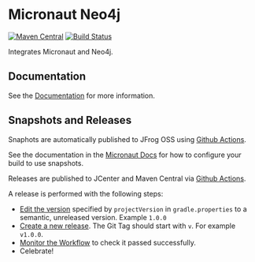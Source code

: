 # Micronaut Neo4j

[![Maven Central](https://img.shields.io/maven-central/v/io.micronaut.configuration/micronaut-neo4j-bolt.svg?label=Maven%20Central)](https://search.maven.org/search?q=g:%22io.micronaut.configuration%22%20AND%20a:%22micronaut-neo4j-bolt%22)
[![Build Status](https://github.com/micronaut-projects/micronaut-neo4j/workflows/Java%20CI/badge.svg)](https://github.com/micronaut-projects/micronaut-neo4j/actions)

Integrates Micronaut and Neo4j.

## Documentation

See the [Documentation](https://micronaut-projects.github.io/micronaut-neo4j/latest/guide) for more information.

## Snapshots and Releases

Snaphots are automatically published to JFrog OSS using [Github Actions](https://github.com/micronaut-projects/micronaut-neo4j/actions).

See the documentation in the [Micronaut Docs](https://docs.micronaut.io/latest/guide/index.html#usingsnapshots) for how to configure your build to use snapshots.

Releases are published to JCenter and Maven Central via [Github Actions](https://github.com/micronaut-projects/micronaut-neo4j/actions).

A release is performed with the following steps:

* [Edit the version](https://github.com/micronaut-projects/micronaut-neo4j/edit/master/gradle.properties) specified by `projectVersion` in `gradle.properties` to a semantic, unreleased version. Example `1.0.0`
* [Create a new release](https://github.com/micronaut-projects/micronaut-neo4j/releases/new). The Git Tag should start with `v`. For example `v1.0.0`.
* [Monitor the Workflow](https://github.com/micronaut-projects/micronaut-neo4j/actions?query=workflow%3ARelease) to check it passed successfully.
* Celebrate!
